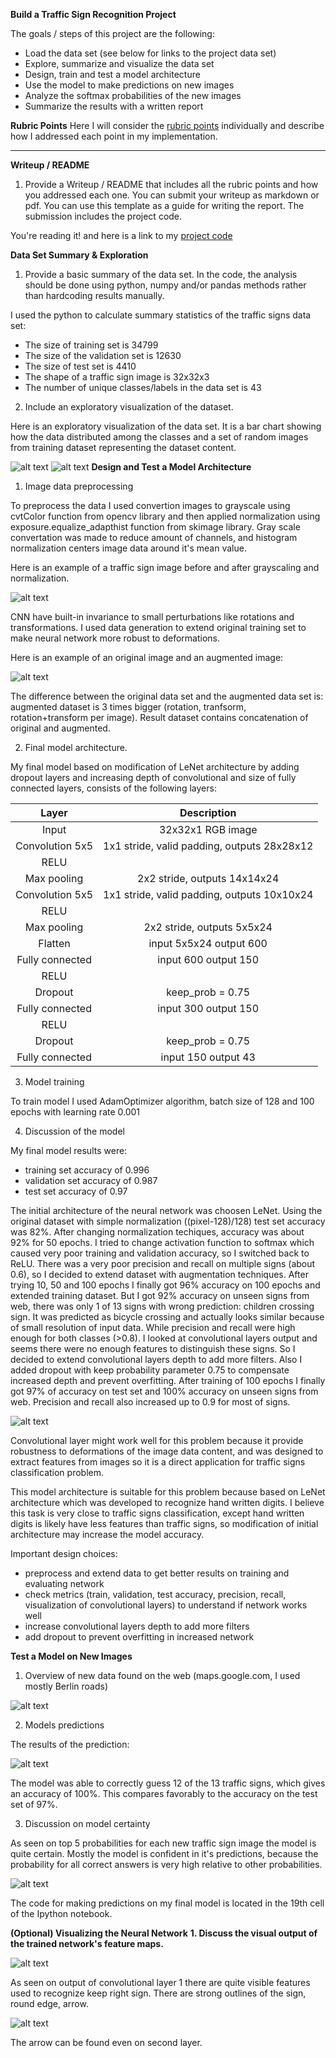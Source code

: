 **Build a Traffic Sign Recognition Project**

The goals / steps of this project are the following:
* Load the data set (see below for links to the project data set)
* Explore, summarize and visualize the data set
* Design, train and test a model architecture
* Use the model to make predictions on new images
* Analyze the softmax probabilities of the new images
* Summarize the results with a written report


[//]: # (Image References)
[image1]: ./examples/data_summary.png "Data summary"
[image2]: ./examples/sign_preview.png "Signs preview"
[image3]: ./examples/preprocessing1.png "Preprocessing"
[image4]: ./examples/augmentation.png "Augmentation"
[image5]: ./examples/preprocessing.png "Traffic Sign 2"
[image6]: ./examples/placeholder.png "Traffic Sign 3"
[image7]: ./examples/placeholder.png "Traffic Sign 4"
[image8]: ./examples/pr.png "Precision and Recall"
[image9]: ./examples/web.png ""
[image17]: ./examples/prediction.png ""
[image19]: ./examples/probabilities2.png "After model tunning"
[image20]: ./examples/conv1.png "Output of conv1 layer"
[image21]: ./examples/conv2.png "Output of conv2 layer"


**Rubric Points**
Here I will consider the [rubric points](https://review.udacity.com/#!/rubrics/481/view) individually and describe how I addressed each point in my implementation.  

---
**Writeup / README**

1. Provide a Writeup / README that includes all the rubric points and how you addressed each one. You can submit your writeup as markdown or pdf. You can use this template as a guide for writing the report. The submission includes the project code.

You're reading it! and here is a link to my [project code](https://github.com/greenfield932/CarND-Traffic-Sign-Classifier-Project/blob/master/Traffic_Sign_Classifier.ipynb)

**Data Set Summary & Exploration**

1. Provide a basic summary of the data set. In the code, the analysis should be done using python, numpy and/or pandas methods rather than hardcoding results manually.

I used the python to calculate summary statistics of the traffic
signs data set:

* The size of training set is 34799
* The size of the validation set is 12630
* The size of test set is 4410
* The shape of a traffic sign image is 32x32x3
* The number of unique classes/labels in the data set is 43

2. Include an exploratory visualization of the dataset.

Here is an exploratory visualization of the data set. It is a bar chart showing how the data distributed among the classes and a set of random images from training dataset
representing the dataset content.

![alt text][image1]
![alt text][image2]
**Design and Test a Model Architecture**

1. Image data preprocessing

To preprocess the data I used convertion images to grayscale using cvtColor function from opencv library and then applied normalization using exposure.equalize_adapthist function from skimage library.
Gray scale convertation was made to reduce amount of channels, and histogram normalization centers image data around it's mean value.

Here is an example of a traffic sign image before and after grayscaling and normalization.

![alt text][image3]

CNN have built-in invariance to small perturbations like rotations and transformations. I used data generation to extend original training set to make neural network more robust to deformations.

Here is an example of an original image and an augmented image:

![alt text][image4]

The difference between the original data set and the augmented data set is: augmented dataset is 3 times bigger (rotation, tranfsorm, rotation+transform per image).
Result dataset contains concatenation of original and augmented.

2. Final model architecture.

My final model based on modification of LeNet architecture by adding dropout layers and increasing depth of convolutional and size of fully connected layers, consists of the following layers:

| Layer       		|     Description				| 
|:---------------------:|:---------------------------------------------:| 
| Input         	| 32x32x1 RGB image   				| 
| Convolution 5x5     	| 1x1 stride, valid padding, outputs 28x28x12 	|
| RELU			|						|
| Max pooling	      	| 2x2 stride,  outputs 14x14x24			|
| Convolution 5x5	| 1x1 stride, valid padding, outputs 10x10x24	|
| RELU			|						|
| Max pooling	      	| 2x2 stride,  outputs 5x5x24			|
| Flatten		| input 5x5x24 output 600			|
| Fully connected	| input 600 output 150				|
| RELU			|						|
| Dropout		| keep_prob = 0.75				|
| Fully connected	| input 300 output 150				|
| RELU			|						|
| Dropout		| keep_prob = 0.75				|
| Fully connected	| input 150 output 43				|
 

3. Model training

To train model I used AdamOptimizer algorithm, batch size of 128 and 100 epochs with learning rate 0.001

4. Discussion of the model

My final model results were:
* training set accuracy of 0.996
* validation set accuracy of 0.987
* test set accuracy of 0.97

The initial architecture of the neural network was choosen LeNet. Using the original dataset with simple normalization ((pixel-128)/128) test set accuracy was 82%.
After changing normalization techiques, accuracy was about 92% for 50 epochs. I tried to change activation function to softmax which caused very poor 
training and validation accuracy, so I switched back to ReLU. There was a very poor precision and recall on multiple signs (about 0.6), 
so I decided to extend dataset with augmentation techniques. After trying 10, 50 and 100 epochs I finally got 96% accuracy on 100 epochs and extended training dataset.
But I got 92% accuracy on unseen signs from web, there was only 1 of 13 signs with wrong prediction: children crossing sign.
It was predicted as bicycle crossing and actually looks similar because of small resolution of input data. While precision and recall were high enough for both classes (>0.8).
I looked at convolutional layers output and seems there were no enough features to distinguish these signs. 
So I decided to extend convolutional layers depth to add more filters. Also I added dropout with keep probability parameter 0.75 to compensate increased depth and prevent overfitting.
After training of 100 epochs I finally got 97% of accuracy on test set and 100% accuracy on unseen signs from web.
Precision and recall also increased up to 0.9 for most of signs.

![alt text][image8]

Convolutional layer might work well for this problem because it provide robustness to deformations of the image data content, and was designed to extract features from images so it is a 
direct application for traffic signs classification problem.

This model architecture is suitable for this problem because based on LeNet architecture which was developed to recognize hand written digits. I believe this task 
is very close to traffic signs classification, except hand written digits is likely have less features than traffic signs, so modification of initial architecture may increase
the model accuracy.

Important design choices: 
* preprocess and extend data to get better results on training and evaluating network
* check metrics (train, validation, test accuracy, precision, recall, visualization of convolutional layers) to understand if network works well
* increase convolutional layers depth to add more filters
* add dropout to prevent overfitting in increased network
 
**Test a Model on New Images**

1. Overview of new data found on the web (maps.google.com, I used mostly Berlin roads)

![alt text][image9]

2. Models predictions

The results of the prediction:

![alt text][image17]

The model was able to correctly guess 12 of the 13 traffic signs, which gives an accuracy of 100%. This compares favorably to the accuracy on the test set of 97%.

3. Discussion on model certainty

As seen on top 5 probabilities for each new traffic sign image the model is quite certain. Mostly the model is confident in it's predictions, because the probability 
for all correct answers is very high relative to other probabilities.

![alt text][image19]

The code for making predictions on my final model is located in the 19th cell of the Ipython notebook.


**(Optional) Visualizing the Neural Network**
**1. Discuss the visual output of the trained network's feature maps.**

![alt text][image20]

As seen on output of convolutional layer 1 there are quite visible features used to recognize keep right sign. There are strong outlines of the sign, round edge, arrow.

![alt text][image21]

The arrow can be found even on second layer.

